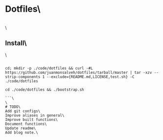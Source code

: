 # Dotfiles\

\
\

## Install\

\

````\

cd; mkdir -p ./code/dotfiles && curl -#L https://github.com/juanmonsalveh/dotfiles/tarball/master | tar -xzv --strip-components 1 --exclude={README.md,LICENSE,test.sh} -C ./code/dotfiles

cd ./code/dotfiles && ./bootstrap.sh

```\
\
# TODO\
Add git configs\
Improve aliases in general\
Improve built functions\
Document functions\
Update readme\
Add blog note.\
````
